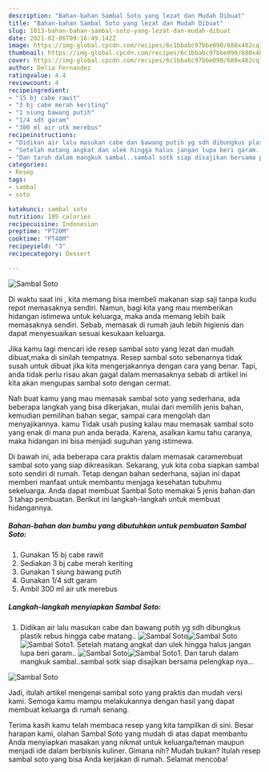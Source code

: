 ```yaml
---
description: "Bahan-bahan Sambal Soto yang lezat dan Mudah Dibuat"
title: "Bahan-bahan Sambal Soto yang lezat dan Mudah Dibuat"
slug: 1013-bahan-bahan-sambal-soto-yang-lezat-dan-mudah-dibuat
date: 2021-02-06T09:16:49.142Z
image: https://img-global.cpcdn.com/recipes/6c1bbabc97bbe090/680x482cq70/sambal-soto-foto-resep-utama.jpg
thumbnail: https://img-global.cpcdn.com/recipes/6c1bbabc97bbe090/680x482cq70/sambal-soto-foto-resep-utama.jpg
cover: https://img-global.cpcdn.com/recipes/6c1bbabc97bbe090/680x482cq70/sambal-soto-foto-resep-utama.jpg
author: Delia Fernandez
ratingvalue: 4.4
reviewcount: 4
recipeingredient:
- "15 bj cabe rawit"
- "3 bj cabe merah keriting"
- "1 siung bawang putih"
- "1/4 sdt garam"
- "300 ml air utk merebus"
recipeinstructions:
- "Didikan air lalu masukan cabe dan bawang putih yg sdh dibungkus plastik rebus hingga cabe matang.."
- "Setelah matang angkat dan ulek hingga halus jangan lupa beri garam.."
- "Dan taruh dalam mangkuk sambal..sambal sotk siap disajikan bersama pelengkap nya..."
categories:
- Resep
tags:
- sambal
- soto

katakunci: sambal soto 
nutrition: 195 calories
recipecuisine: Indonesian
preptime: "PT20M"
cooktime: "PT48M"
recipeyield: "3"
recipecategory: Dessert

---
```



![Sambal Soto](https://img-global.cpcdn.com/recipes/6c1bbabc97bbe090/680x482cq70/sambal-soto-foto-resep-utama.jpg)

Di waktu  saat ini , kita memang bisa membeli makanan siap saji tanpa kudu repot memasaknya sendiri. Namun, bagi kita yang mau memberikan hidangan istimewa untuk keluarga, maka anda memang lebih baik memasaknya sendiri. Sebab, memasak di rumah jauh lebih higienis dan dapat menyesuaikan sesuai kesukaan keluarga.

Jika kamu lagi mencari ide resep sambal soto yang lezat dan mudah dibuat,maka di sinilah tempatnya. Resep sambal soto  sebenarnya tidak susah untuk dibuat jika kita mengerjakannya dengan cara yang benar. Tapi, anda tidak perlu risau akan gagal dalam memasaknya 
sebab di artikel ini kita akan mengupas sambal soto dengan cermat.  



Nah buat kamu yang mau memasak sambal soto yang sederhana, ada beberapa langkah yang bisa dikerjakan, mulai dari memilih jenis bahan, kemudian pemilihan bahan segar, sampai cara mengolah dan menyajikannya. kamu Tidak usah pusing kalau mau memasak sambal soto yang enak di mana pun anda berada. Karena, asalkan kamu  tahu caranya, maka hidangan ini bisa menjadi suguhan yang istimewa.

Di bawah ini, ada beberapa cara praktis  dalam memasak caramembuat sambal soto yang siap dikreasikan. Sekarang, yuk kita coba siapkan sambal soto sendiri di rumah. Tetap dengan bahan sederhana, sajian ini dapat memberi manfaat untuk membantu menjaga kesehatan tubuhmu sekeluarga. Anda dapat membuat Sambal Soto memakai 5 jenis bahan dan 3 tahap pembuatan. Berikut ini langkah-langkah untuk membuat hidangannya.

<!--inarticleads1-->

##### Bahan-bahan dan bumbu yang dibutuhkan untuk pembuatan Sambal Soto:

1. Gunakan 15 bj cabe rawit
1. Sediakan 3 bj cabe merah keriting
1. Gunakan 1 siung bawang putih
1. Gunakan 1/4 sdt garam
1. Ambil 300 ml air utk merebus




<!--inarticleads2-->

##### Langkah-langkah menyiapkan Sambal Soto:

1. Didikan air lalu masukan cabe dan bawang putih yg sdh dibungkus plastik rebus hingga cabe matang..
<img src="https://img-global.cpcdn.com/steps/ad3b989d7776e34d/160x128cq70/sambal-soto-langkah-memasak-1-foto.jpg" alt="Sambal Soto"><img src="https://img-global.cpcdn.com/steps/7c813493794d9e97/160x128cq70/sambal-soto-langkah-memasak-1-foto.jpg" alt="Sambal Soto"><img src="https://img-global.cpcdn.com/steps/98fd31c99244666d/160x128cq70/sambal-soto-langkah-memasak-1-foto.jpg" alt="Sambal Soto">1. Setelah matang angkat dan ulek hingga halus jangan lupa beri garam..
<img src="https://img-global.cpcdn.com/steps/2dd51f4d9765144d/160x128cq70/sambal-soto-langkah-memasak-2-foto.jpg" alt="Sambal Soto"><img src="https://img-global.cpcdn.com/steps/b61a0d226d56d92c/160x128cq70/sambal-soto-langkah-memasak-2-foto.jpg" alt="Sambal Soto">1. Dan taruh dalam mangkuk sambal..sambal sotk siap disajikan bersama pelengkap nya...
<img src="https://img-global.cpcdn.com/steps/cf24c77fd7d567f7/160x128cq70/sambal-soto-langkah-memasak-3-foto.jpg" alt="Sambal Soto">



Jadi, itulah artikel mengenai  sambal soto  yang praktis dan mudah versi kami. Semoga kamu mampu melakukannya dengan hasil yang dapat membuat keluarga di rumah senang. 

Terima kasih kamu telah membaca resep yang kita tampilkan di sini. Besar harapan kami, olahan  Sambal Soto yang mudah di atas dapat membantu Anda menyiapkan masakan yang nikmat untuk keluarga/teman maupun menjadi ide dalam berbisnis kuliner. Gimana nih? Mudah bukan? Itulah resep sambal soto yang bisa Anda kerjakan di rumah. Selamat mencoba!

